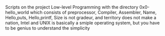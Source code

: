 Scripts on the project Low-level Programming with the directory 0x0-hello_world which consists of preprocessor, Compiler, Assembler, Name, Hello,puts, Hello,printf, Size is not gradeur, and territory does not make a nation, Intel and UNIX is basically a smiple operating system, but you have to be genius to understand the simplicity
